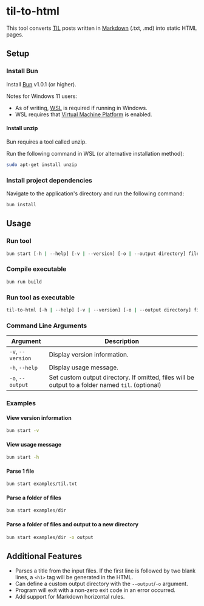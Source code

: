 # til-to-html

This tool converts [TIL](https://simonwillison.net/2022/Nov/6/what-to-blog-about/) posts written in [Markdown](https://www.markdownguide.org/) (.txt, .md) into static HTML pages.

## Setup

### Install Bun

Install [Bun](https://bun.sh/) v1.0.1 (or higher).

Notes for Windows 11 users:

- As of writing, [WSL](https://learn.microsoft.com/en-us/windows/wsl/install) is required if running in Windows.
- WSL requires that [Virtual Machine Platform](https://support.microsoft.com/en-us/windows/enable-virtualization-on-windows-11-pcs-c5578302-6e43-4b4b-a449-8ced115f58e1) is enabled.

#### Install unzip

Bun requires a tool called unzip.

Run the following command in WSL (or alternative installation method):

```bash
sudo apt-get install unzip
```

### Install project dependencies

Navigate to the application's directory and run the following command:

```bash
bun install
```

## Usage

### Run tool

```bash
bun start [-h | --help] [-v | --version] [-o | --output directory] filename | directory
```

### Compile executable

```bash
bun run build
```

### Run tool as executable

```bash
til-to-html [-h | --help] [-v | --version] [-o | --output directory] filename | directory
```

### Command Line Arguments

| Argument          | Description                                                                                       |
| ----------------- | ------------------------------------------------------------------------------------------------- |
| `-v`, `--version` | Display version information.                                                                      |
| `-h`, `--help`    | Display usage message.                                                                            |
| `-o`, `--output`  | Set custom output directory. If omitted, files will be output to a folder named `til`. (optional) |

### Examples

#### View version information

```bash
bun start -v
```

#### View usage message

```bash
bun start -h
```

#### Parse 1 file

```bash
bun start examples/til.txt
```

#### Parse a folder of files

```bash
bun start examples/dir
```

#### Parse a folder of files and output to a new directory

```bash
bun start examples/dir -o output
```

## Additional Features

- Parses a title from the input files. If the first line is followed by two blank lines, a `<h1>` tag will be generated in the HTML.
- Can define a custom output directory with the `--output`/`-o` argument.
- Program will exit with a non-zero exit code in an error occurred.
- Add support for Markdown horizontal rules.